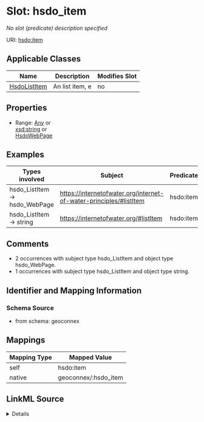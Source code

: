 

# Slot: hsdo_item


_No slot (predicate) description specified_





URI: [hsdo:item](http://schema.org/item)



<!-- no inheritance hierarchy -->





## Applicable Classes

| Name | Description | Modifies Slot |
| --- | --- | --- |
| [HsdoListItem](../classes/HsdoListItem.md) | An list item, e |  no  |







## Properties

* Range: [Any](../classes/Any.md)&nbsp;or&nbsp;<br />[xsd:string](xsd:string)&nbsp;or&nbsp;<br />[HsdoWebPage](../classes/HsdoWebPage.md)






## Examples

| Types involved | Subject | Predicate | Object |
| --- | --- | --- | --- |
| hsdo_ListItem → hsdo_WebPage | https://internetofwater.org/internet-of-water-principles/#listItem | hsdo:item | https://internetofwater.org/internet-of-water-principles/ |
| hsdo_ListItem → string | https://internetofwater.org/#listItem | hsdo:item | https://internetofwater.org/ |


## Comments

* 2 occurrences with subject type hsdo_ListItem and object type hsdo_WebPage.
* 1 occurrences with subject type hsdo_ListItem and object type string.

## Identifier and Mapping Information







### Schema Source


* from schema: geoconnex




## Mappings

| Mapping Type | Mapped Value |
| ---  | ---  |
| self | hsdo:item |
| native | geoconnex/:hsdo_item |




## LinkML Source

<details>
```yaml
name: hsdo_item
description: No slot (predicate) description specified
comments:
- 2 occurrences with subject type hsdo_ListItem and object type hsdo_WebPage.
- 1 occurrences with subject type hsdo_ListItem and object type string.
examples:
- description: hsdo_ListItem → hsdo_WebPage
  object:
    example_object: https://internetofwater.org/internet-of-water-principles/
    example_predicate: hsdo:item
    example_subject: https://internetofwater.org/internet-of-water-principles/#listItem
- description: hsdo_ListItem → string
  object:
    example_object: https://internetofwater.org/
    example_predicate: hsdo:item
    example_subject: https://internetofwater.org/#listItem
from_schema: geoconnex
rank: 1000
slot_uri: hsdo:item
alias: hsdo_item
domain_of:
- hsdo_ListItem
range: Any
any_of:
- range: string
- range: hsdo_WebPage

```
</details>